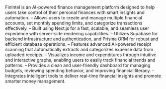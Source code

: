FinIntel is an AI-powered finance management platform designed to help users take control of their personal finances with smart insights and automation.
– Allows users to create and manage multiple financial accounts, set monthly spending limits, and categorize transactions effectively.
– Built using Next.js for a fast, scalable, and seamless user experience with server-side rendering capabilities.
– Utilizes Supabase for backend infrastructure and authentication, and Prisma ORM for robust and efficient database operations.
– Features advanced AI-powered receipt scanning that automatically extracts and categorizes expense data from uploaded receipts.
– Visualizes income and expenditures through intuitive and interactive graphs, enabling users to easily track financial trends and patterns.
– Provides a clean and user-friendly dashboard for managing budgets, reviewing spending behavior, and improving financial literacy.
– Integrates intelligent tools to deliver real-time financial insights and promote smarter money management.
